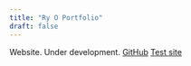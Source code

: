 ```yaml
---
title: "Ry O Portfolio"
draft: false
---
```


Website. Under development.
[GitHub](https://github.com/ry0kc)
[Test site](https://a.ry0.org)


